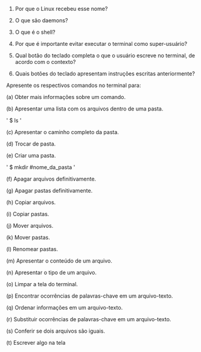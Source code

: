 

1. Por que o Linux recebeu esse nome?

2. O que são daemons?

3. O que é o shell?

4. Por que é importante evitar executar o terminal como super-usuário?

5. Qual botão do teclado completa o que o usuário escreve no terminal, de acordo com o contexto?

6. Quais botões do teclado apresentam instruções escritas anteriormente?

Apresente os respectivos comandos no terminal para:

 (a) Obter mais informações sobre um comando.

 (b) Apresentar uma lista com os arquivos dentro de uma pasta.

'
	$ ls
'

 (c) Apresentar o caminho completo da pasta.

 (d) Trocar de pasta.

 (e) Criar uma pasta.

'
	$ mkdir #nome_da_pasta
'

 (f) Apagar arquivos definitivamente.

 (g) Apagar pastas definitivamente.

 (h) Copiar arquivos.

 (i) Copiar pastas.

 (j) Mover arquivos.

 (k) Mover pastas.

 (l) Renomear pastas.

 (m) Apresentar o conteúdo de um arquivo.

 (n) Apresentar o tipo de um arquivo.

 (o) Limpar a tela do terminal.

 (p) Encontrar ocorrências de palavras-chave em um arquivo-texto.

 (q) Ordenar informações em um arquivo-texto.

 (r) Substituir ocorrências de palavras-chave em um arquivo-texto.

 (s) Conferir se dois arquivos são iguais.

 (t) Escrever algo na tela
